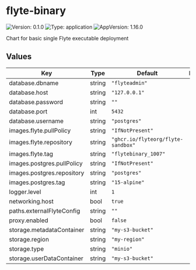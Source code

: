 # flyte-binary

![Version: 0.1.0](https://img.shields.io/badge/Version-0.1.0-informational?style=flat-square) ![Type: application](https://img.shields.io/badge/Type-application-informational?style=flat-square) ![AppVersion: 1.16.0](https://img.shields.io/badge/AppVersion-1.16.0-informational?style=flat-square)

Chart for basic single Flyte executable deployment

## Values

| Key | Type | Default | Description |
|-----|------|---------|-------------|
| database.dbname | string | `"flyteadmin"` |  |
| database.host | string | `"127.0.0.1"` |  |
| database.password | string | `""` |  |
| database.port | int | `5432` |  |
| database.username | string | `"postgres"` |  |
| images.flyte.pullPolicy | string | `"IfNotPresent"` |  |
| images.flyte.repository | string | `"ghcr.io/flyteorg/flyte-sandbox"` |  |
| images.flyte.tag | string | `"flytebinary_1007"` |  |
| images.postgres.pullPolicy | string | `"IfNotPresent"` |  |
| images.postgres.repository | string | `"postgres"` |  |
| images.postgres.tag | string | `"15-alpine"` |  |
| logger.level | int | `1` |  |
| networking.host | bool | `true` |  |
| paths.externalFlyteConfig | string | `""` |  |
| proxy.enabled | bool | `false` |  |
| storage.metadataContainer | string | `"my-s3-bucket"` |  |
| storage.region | string | `"my-region"` |  |
| storage.type | string | `"minio"` |  |
| storage.userDataContainer | string | `"my-s3-bucket"` |  |

